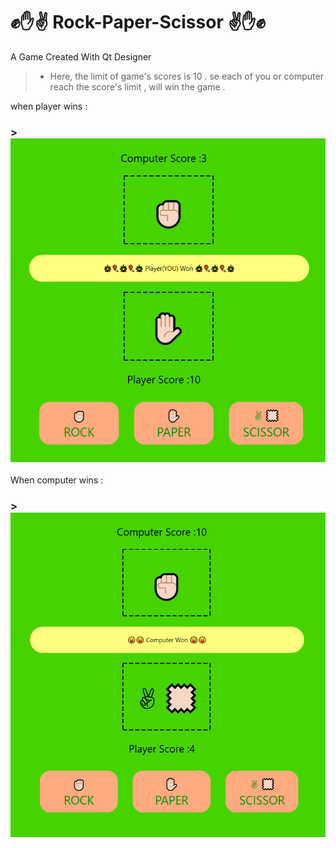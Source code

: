 # ✊✋✌ Rock-Paper-Scissor ✌✋✊
A Game Created With Qt Designer

> + Here, the limit of game's scores is 10 . se each of you or computer reach the score's limit , will win the game .

when player wins :
### > ![This is an image](https://github.com/kiana-jahanshid/Rock-Paper-Scissor/blob/main/pics/c_win.png)
 
 
When computer wins :
### > ![This is an image](https://github.com/kiana-jahanshid/Rock-Paper-Scissor/blob/main/pics/comp_win.png)
